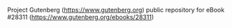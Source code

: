 Project Gutenberg (https://www.gutenberg.org) public repository for eBook #28311 (https://www.gutenberg.org/ebooks/28311)
